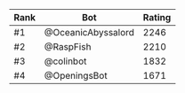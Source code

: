 Rank|Bot|Rating
---|---|---
#1|@OceanicAbyssalord|2246
#2|@RaspFish|2210
#3|@colinbot|1832
#4|@OpeningsBot|1671

